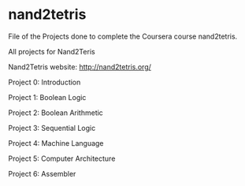 # nand2tetris
File of the Projects done to complete the Coursera course nand2tetris. 

All projects for Nand2Teris

Nand2Tetris website: http://nand2tetris.org/

Project 0: Introduction

Project 1: Boolean Logic

Project 2: Boolean Arithmetic

Project 3: Sequential Logic

Project 4: Machine Language

Project 5: Computer Architecture

Project 6: Assembler
